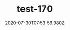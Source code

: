 ---
title: test-170
date: 2020-07-30T07:53:59.980Z
banner_subcontent: asdfsf
category: Case studies
focus: Assessment of organisational approach
role: Champion or advocate
organisation_size: Medium (50-249 employees)
industry: Law & Legal Services
content: Lorem ipsum dolor sit amet, consectetur adipiscing elit, sed do eiusmod tempor incididunt ut labore et dolore magna aliqua. Ut enim ad minim veniam, quis nostrud exercitation ullamco laboris nisi ut aliquip ex ea commodo consequat. Duis aute irure dolor in reprehenderit in voluptate velit esse cillum dolore eu fugiat nulla pariatur. Excepteur sint occaecat cupidatat non proident, sunt in culpa qui officia deserunt mollit anim id est laborum.
---
